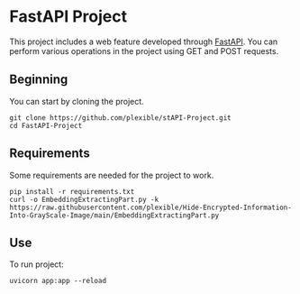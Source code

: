# FastAPI Project

This project includes a web feature developed through [FastAPI](https://fastapi.tiangolo.com/). You can perform various operations in the project using GET and POST requests.

## Beginning
You can start by cloning the project.
```console
git clone https://github.com/plexible/stAPI-Project.git
cd FastAPI-Project
```

## Requirements
Some requirements are needed for the project to work.
```console
pip install -r requirements.txt
curl -o EmbeddingExtractingPart.py -k https://raw.githubusercontent.com/plexible/Hide-Encrypted-Information-Into-GrayScale-Image/main/EmbeddingExtractingPart.py
```

## Use
To run project:
```console
uvicorn app:app --reload
```
